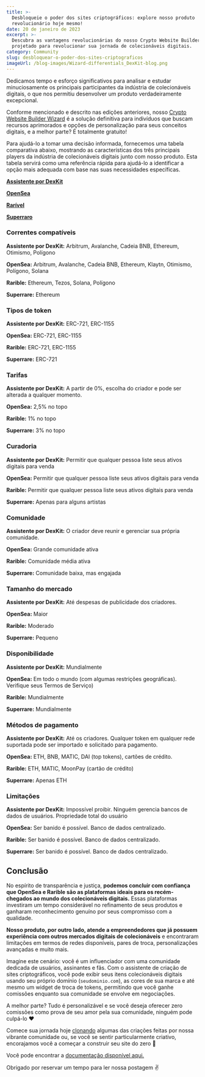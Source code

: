 ```yaml
---
title: >-
  Desbloqueie o poder dos sites criptográficos: explore nosso produto
  revolucionário hoje mesmo!
date: 20 de janeiro de 2023
excerpt: >-
  Descubra as vantagens revolucionárias do nosso Crypto Website Builder Wizard,
  projetado para revolucionar sua jornada de colecionáveis digitais.
category: Community
slug: desbloquear-o-poder-dos-sites-criptograficos
imageUrl: /blog-images/Wizard-differentials_DexKit-blog.png
---
```

Dedicamos tempo e esforço significativos para analisar e estudar minuciosamente os principais participantes da indústria de colecionáveis digitais, o que nos permitiu desenvolver um produto verdadeiramente excepcional.

Conforme mencionado e descrito nas edições anteriores, nosso [Crypto Website Builder Wizard](https://whitelabel-nft.dexkit.com/admin/create) é a solução definitiva para indivíduos que buscam recursos aprimorados e opções de personalização para seus conceitos digitais, e a melhor parte? É totalmente gratuito!

Para ajudá-lo a tomar uma decisão informada, fornecemos uma tabela comparativa abaixo, mostrando as características dos três principais players da indústria de colecionáveis digitais junto com nosso produto. Esta tabela servirá como uma referência rápida para ajudá-lo a identificar a opção mais adequada com base nas suas necessidades específicas.

**[Assistente por DexKit](https://whitelabel-nft.dexkit.com/admin/create)**

**[OpenSea](https://opensea.io/)**

**[Rarível](https://rarible.com/)**

**[Superraro](https://superrare.com/)**

### Correntes compatíveis

**Assistente por DexKit:** Arbitrum, Avalanche, Cadeia BNB, Ethereum, Otimismo, Polígono

**OpenSea:** Arbitrum, Avalanche, Cadeia BNB, Ethereum, Klaytn, Otimismo, Polígono, Solana

**Rarible:** Ethereum, Tezos, Solana, Polígono

**Superrare:** Ethereum

### Tipos de token

**Assistente por DexKit:** ERC-721, ERC-1155

**OpenSea:** ERC-721, ERC-1155

**Rarible:** ERC-721, ERC-1155

**Superrare:** ERC-721

### Tarifas

**Assistente por DexKit:** A partir de 0%, escolha do criador e pode ser alterada a qualquer momento.

**OpenSea:** 2,5% no topo

**Rarible:** 1% no topo

**Superrare:** 3% no topo

### Curadoria

**Assistente por DexKit:** Permitir que qualquer pessoa liste seus ativos digitais para venda

**OpenSea:** Permitir que qualquer pessoa liste seus ativos digitais para venda

**Rarible:** Permitir que qualquer pessoa liste seus ativos digitais para venda

**Superrare:** Apenas para alguns artistas

### Comunidade

**Assistente por DexKit:** O criador deve reunir e gerenciar sua própria comunidade.

**OpenSea:** Grande comunidade ativa

**Rarible:** Comunidade média ativa

**Superrare:** Comunidade baixa, mas engajada

### Tamanho do mercado

**Assistente por DexKit:** Até despesas de publicidade dos criadores.

**OpenSea:** Maior

**Rarible:** Moderado

**Superrare:** Pequeno

### Disponibilidade

**Assistente por DexKit:** Mundialmente

**OpenSea:** Em todo o mundo (com algumas restrições geográficas). Verifique seus Termos de Serviço)

**Rarible:** Mundialmente

**Superrare:** Mundialmente

### Métodos de pagamento

**Assistente por DexKit:** Até os criadores. Qualquer token em qualquer rede suportada pode ser importado e solicitado para pagamento.

**OpenSea:** ETH, BNB, MATIC, DAI (top tokens), cartões de crédito.

**Rarible:** ETH, MATIC, MoonPay (cartão de crédito)

**Superrare:** Apenas ETH

### Limitações

**Assistente por DexKit:** Impossível proibir. Ninguém gerencia bancos de dados de usuários. Propriedade total do usuário

**OpenSea:** Ser banido é possível. Banco de dados centralizado.

**Rarible:** Ser banido é possível. Banco de dados centralizado.

**Superrare:** Ser banido é possível. Banco de dados centralizado.

## Conclusão

No espírito de transparência e justiça, **podemos concluir com confiança que OpenSea e Rarible são as plataformas ideais para os recém-chegados ao mundo dos colecionáveis digitais.** Essas plataformas investiram um tempo considerável no refinamento de seus produtos e ganharam reconhecimento genuíno por seus compromisso com a qualidade.

**Nosso produto, por outro lado, atende a empreendedores que já possuem experiência com outros mercados digitais de colecionáveis** e encontraram limitações em termos de redes disponíveis, pares de troca, personalizações avançadas e muito mais.

Imagine este cenário: você é um influenciador com uma comunidade dedicada de usuários, assinantes e fãs. Com o assistente de criação de sites criptográficos, você pode exibir seus itens colecionáveis digitais usando seu próprio domínio (`seudominio.com`), as cores de sua marca e até mesmo um widget de troca de tokens, permitindo que você ganhe comissões enquanto sua comunidade se envolve em negociações.

A melhor parte? Tudo é personalizável e se você deseja oferecer zero comissões como prova de seu amor pela sua comunidade, ninguém pode culpá-lo ❤

Comece sua jornada hoje [clonando](https://whitelabel-nft.dexkit.com/site) algumas das criações feitas por nossa vibrante comunidade ou, se você se sentir particularmente criativo, encorajamos você a começar a construir seu site do zero 🎨

Você pode encontrar a [documentação disponível aqui.](https://docs.dexkit.com/defi-products/nft-marketplace/overview)

Obrigado por reservar um tempo para ler nossa postagem ✌
